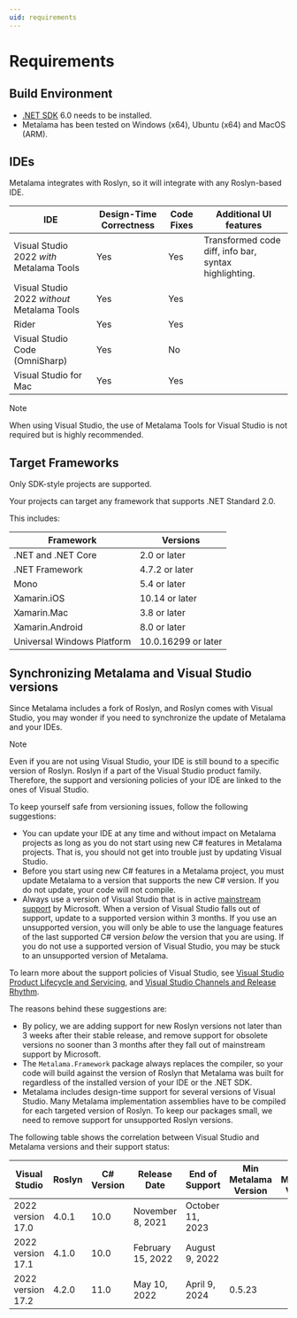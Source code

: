 ```yaml
---
uid: requirements
---
```


# Requirements

## Build Environment

* [.NET SDK](https://dotnet.microsoft.com/download) 6.0 needs to be installed.
* Metalama has been tested on Windows (x64), Ubuntu (x64) and MacOS (ARM).

## IDEs

Metalama integrates with Roslyn, so it will integrate with any Roslyn-based IDE.

| IDE | Design-Time Correctness | Code Fixes | Additional UI features |
| --- | ----------------------- | ---------- | ---------------------- |
| Visual Studio 2022 _with_ Metalama Tools | Yes | Yes | Transformed code diff, info bar, syntax highlighting.
| Visual Studio 2022 _without_ Metalama Tools | Yes | Yes | |
| Rider | Yes | Yes | |
| Visual Studio Code (OmniSharp) | Yes | No | |
| Visual Studio for Mac | Yes | Yes

> [!NOTE]
> When using Visual Studio, the use of Metalama Tools for Visual Studio is not required but is highly recommended.

## Target Frameworks

Only SDK-style projects are supported.

Your projects can target any framework that supports .NET Standard 2.0.

This includes:

| Framework | Versions |
|-----------|-----------|
| .NET and .NET Core	| 2.0 or later
| .NET Framework | 4.7.2  or later
| Mono |	5.4 or later
| Xamarin.iOS	 | 10.14 or later
| Xamarin.Mac |	3.8 or later
| Xamarin.Android |	8.0 or later
| Universal Windows Platform	| 10.0.16299 or later

## Synchronizing Metalama and Visual Studio versions

Since Metalama includes a fork of Roslyn, and Roslyn comes with Visual Studio,  you may wonder if you need to synchronize the update of Metalama and your IDEs.

> [!NOTE]
> Even if you are not using Visual Studio, your IDE is still bound to a specific version of Roslyn. Roslyn if a part of the Visual Studio product family. Therefore, the support and versioning policies of your IDE are linked to the ones of Visual Studio.

To keep yourself safe from versioning issues, follow the following suggestions:

* You can update your IDE at any time and without impact on Metalama projects as long as you do not start using new C# features in Metalama projects. That is, you should not get into trouble just by updating Visual Studio.
* Before you start using new C# features in a Metalama project, you must update Metalama to a version that supports the new C# version. If you do not update, your code will not compile.
* Always use a version of Visual Studio that is in active [mainstream support](https://docs.microsoft.com/en-us/lifecycle/policies/fixed#mainstream-support) by Microsoft. When a version of Visual Studio falls out of support, update to a supported version within 3 months.  If you use an unsupported version, you will only be able to use the language features of the last supported C# version _below_ the version that you are using. If you do not use a supported version of Visual Studio, you may be stuck to an unsupported version of Metalama.

To learn more about the support policies of Visual Studio, see [Visual Studio Product Lifecycle and Servicing](https://docs.microsoft.com/en-us/visualstudio/productinfo/vs-servicing), and [Visual Studio Channels and Release Rhythm](https://docs.microsoft.com/en-us/visualstudio/productinfo/release-rhythm).

The reasons behind these suggestions are:

* By policy, we are adding support for new Roslyn versions not later than 3 weeks after their stable release, and remove support for obsolete versions no sooner than 3 months after they fall out of mainstream support by Microsoft.
* The `Metalama.Framework` package always replaces the compiler, so your code will build against the version of Roslyn that Metalama was built for regardless of the installed version of your IDE or the .NET SDK.
* Metalama includes design-time support for several versions of Visual Studio. Many Metalama implementation assemblies have to be compiled for each targeted version of Roslyn. To keep our packages small, we need to remove support for unsupported Roslyn versions.


The following table shows the correlation between Visual Studio and Metalama versions and their support status:

| Visual Studio | Roslyn | C# Version | Release Date | End of Support | Min Metalama Version | Max Metalama Version |
|--|--|--|--|--|--|--|
| 2022 version 17.0 | 4.0.1 | 10.0 | November 8, 2021 | October 11, 2023
| 2022 version 17.1 | 4.1.0 | 10.0 | February 15, 2022 | August 9, 2022
| 2022 version 17.2 | 4.2.0 | 11.0 | May 10, 2022 | April 9, 2024 | 0.5.23


